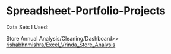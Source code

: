 # Spreadsheet-Portfolio-Projects

Data Sets I Used:

Store Annual Analysis/Cleaning/Dashboard>> [rishabhnmishra/Excel_Vrinda_Store_Analysis](https://github.com/rishabhnmishra/Excel_Vrinda_Store_Analysis/blob/main/Vrinda%20Store%20Data%20Analysis.xlsx)
